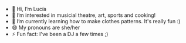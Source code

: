 - 👋 Hi, I’m Lucía
- 👀 I’m interested in musicial theatre, art, sports and cooking! 
- 🌱 I’m currently learning how to make clothes patterns. It's really fun :)
- 😄 My pronouns are she/her
- ⚡ Fun fact: I've been a DJ a few times ;)

<!---
luciamuniz/luciamuniz is a ✨ special ✨ repository because its `README.md` (this file) appears on your GitHub profile.
You can click the Preview link to take a look at your changes.
--->
